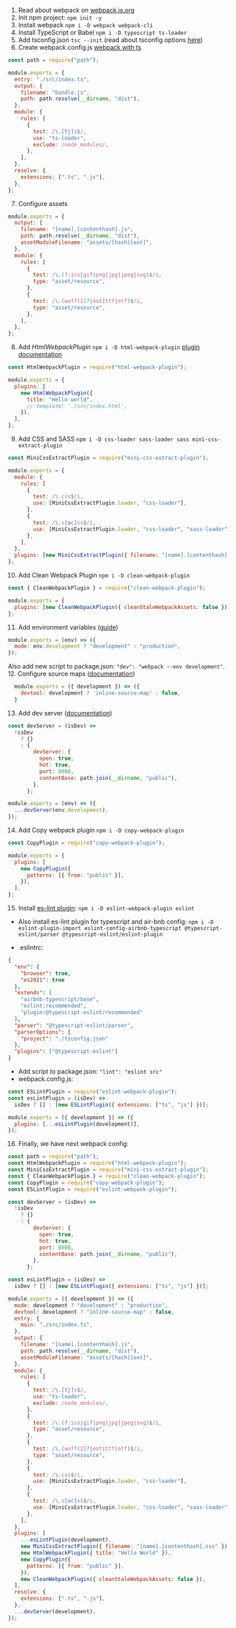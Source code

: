 1. Read about webpack on [webpack.js.org](https://webpack.js.org/)
2. Init npm project: `npm init -y`
3. Install webpack `npm i -D webpack webpack-cli`
4. Install TypeScript or Babel `npm i -D typescript ts-loader`
5. Add tsconfig.json `tsc --init` (read about tsconfig options [here](https://www.typescriptlang.org/tsconfig))
6. Create webpack.config.js [webpack with ts](https://webpack.js.org/guides/typescript/)

```js
const path = require("path");

module.exports = {
  entry: "./src/index.ts",
  output: {
    filename: "bundle.js",
    path: path.resolve(__dirname, "dist"),
  },
  module: {
    rules: [
      {
        test: /\.[tj]s$/,
        use: "ts-loader",
        exclude: /node_modules/,
      },
    ],
  },
  resolve: {
    extensions: [".ts", ".js"],
  },
};
```

7. Configure assets

```js
module.exports = {
  output: {
    filename: "[name].[contenthash].js",
    path: path.resolve(__dirname, "dist"),
    assetModuleFilename: "assets/[hash][ext]",
  },
  module: {
    rules: [
      {
        test: /\.(?:ico|gif|png|jpg|jpeg|svg)$/i,
        type: "asset/resource",
      },
      {
        test: /\.(woff(2)?|eot|ttf|otf)$/i,
        type: "asset/resource",
      },
    ],
  },
};
```

8. Add _HtmlWebpackPlugin_ `npm i -D html-webpack-plugin` [plugin documentation](https://github.com/jantimon/html-webpack-plugin#options)

```js
const HtmlWebpackPlugin = require("html-webpack-plugin");

module.exports = {
  plugins: [
    new HtmlWebpackPlugin({
      title: "Hello world",
      // template: './src/index.html',
    }),
  ],
};
```

9. Add CSS and SASS `npm i -D css-loader sass-loader sass mini-css-extract-plugin`

```js
const MiniCssExtractPlugin = require("mini-css-extract-plugin");

module.exports = {
  module: {
    rules: [
      {
        test: /\.css$/i,
        use: [MiniCssExtractPlugin.loader, "css-loader"],
      },
      {
        test: /\.s[ac]ss$/i,
        use: [MiniCssExtractPlugin.loader, "css-loader", "sass-loader"],
      },
    ],
  },
  plugins: [new MiniCssExtractPlugin({ filename: "[name].[contenthash].css" })],
};
```

10. Add Clean Webpack Plugin `npm i -D clean-webpack-plugin`

```js
const { CleanWebpackPlugin } = require("clean-webpack-plugin");

module.exports = {
  plugins: [new CleanWebpackPlugin({ cleanStaleWebpackAssets: false })],
};
```

11. Add environment variables ([guide](https://webpack.js.org/guides/environment-variables/))

```js
module.exports = (env) => ({
  mode: env.development ? "development" : "production",
});
```

Also add new script to package.json: `"dev": "webpack --env development"`. 12. Configure source maps ([documentation](https://webpack.js.org/configuration/devtool/))

```js
  module.exports = ({ development }) => ({
    devtool: development ? 'inline-source-map' : false,
  }
```

13. Add dev server ([documentation](https://webpack.js.org/configuration/dev-server/))

```js
const devServer = (isDev) =>
  !isDev
    ? {}
    : {
        devServer: {
          open: true,
          hot: true,
          port: 8080,
          contentBase: path.join(__dirname, "public"),
        },
      };

module.exports = (env) => ({
  ...devServer(env.development),
});
```

14. Add Copy webpack plugin `npm i -D copy-webpack-plugin`

```js
const CopyPlugin = require("copy-webpack-plugin");

module.exports = {
  plugins: [
    new CopyPlugin({
      patterns: [{ from: "public" }],
    }),
  ],
};
```

15. Install [es-lint plugin](https://webpack.js.org/plugins/eslint-webpack-plugin/): `npm i -D eslint-webpack-plugin eslint`

- Also install es-lint plugin for typescript and air-bnb config: `npm i -D eslint-plugin-import eslint-config-airbnb-typescript @typescript-eslint/parser @typescript-eslint/eslint-plugin`

- .eslintrc:

```json
{
  "env": {
    "browser": true,
    "es2021": true
  },
  "extends": [
    "airbnb-typescript/base",
    "eslint:recommended",
    "plugin:@typescript-eslint/recommended"
  ],
  "parser": "@typescript-eslint/parser",
  "parserOptions": {
    "project": "./tsconfig.json"
  },
  "plugins": ["@typescript-eslint"]
}
```

- Add script to package.json: `"lint": "eslint src"`
- webpack.config.js:

```js
const ESLintPlugin = require("eslint-webpack-plugin");
const esLintPlugin = (isDev) =>
  isDev ? [] : [new ESLintPlugin({ extensions: ["ts", "js"] })];

module.exports = ({ development }) => ({
  plugins: [...esLintPlugin(development)],
});
```

16. Finally, we have next webpack config:

```js
const path = require("path");
const HtmlWebpackPlugin = require("html-webpack-plugin");
const MiniCssExtractPlugin = require("mini-css-extract-plugin");
const { CleanWebpackPlugin } = require("clean-webpack-plugin");
const CopyPlugin = require("copy-webpack-plugin");
const ESLintPlugin = require("eslint-webpack-plugin");

const devServer = (isDev) =>
  !isDev
    ? {}
    : {
        devServer: {
          open: true,
          hot: true,
          port: 8080,
          contentBase: path.join(__dirname, "public"),
        },
      };

const esLintPlugin = (isDev) =>
  isDev ? [] : [new ESLintPlugin({ extensions: ["ts", "js"] })];

module.exports = ({ development }) => ({
  mode: development ? "development" : "production",
  devtool: development ? "inline-source-map" : false,
  entry: {
    main: "./src/index.ts",
  },
  output: {
    filename: "[name].[contenthash].js",
    path: path.resolve(__dirname, "dist"),
    assetModuleFilename: "assets/[hash][ext]",
  },
  module: {
    rules: [
      {
        test: /\.[tj]s$/,
        use: "ts-loader",
        exclude: /node_modules/,
      },
      {
        test: /\.(?:ico|gif|png|jpg|jpeg|svg)$/i,
        type: "asset/resource",
      },
      {
        test: /\.(woff(2)?|eot|ttf|otf)$/i,
        type: "asset/resource",
      },
      {
        test: /\.css$/i,
        use: [MiniCssExtractPlugin.loader, "css-loader"],
      },
      {
        test: /\.s[ac]ss$/i,
        use: [MiniCssExtractPlugin.loader, "css-loader", "sass-loader"],
      },
    ],
  },
  plugins: [
    ...esLintPlugin(development),
    new MiniCssExtractPlugin({ filename: "[name].[contenthash].css" }),
    new HtmlWebpackPlugin({ title: "Hello World" }),
    new CopyPlugin({
      patterns: [{ from: "public" }],
    }),
    new CleanWebpackPlugin({ cleanStaleWebpackAssets: false }),
  ],
  resolve: {
    extensions: [".ts", ".js"],
  },
  ...devServer(development),
});
```
